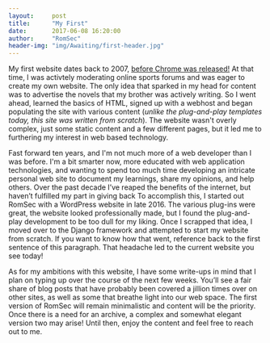 ```yaml
---
layout:     post
title:      "My First"
date:       2017-06-08 16:20:00
author:     "RomSec"
header-img: "img/Awaiting/first-header.jpg"
---
```


My first website dates back to 2007, [before Chrome was released!](http://www.evolutionoftheweb.com/) At that time, I was activtely moderating online sports forums and was eager to create my own website. The only idea that sparked in my head for content was to advertise the novels that my brother was actively writing. So I went ahead, learned the basics of HTML, signed up with a webhost and began populating the site with various content (*unlike the plug-and-play templates today, this site was written from scratch*). The website wasn't overly complex, just some static content and a few different pages, but it led me to furthering my interest in web based technology.

Fast forward ten years, and I'm not much more of a web developer than I was before. I'm a bit smarter now, more educated with web application technologies, and wanting to spend too much time developing an intricate personal web site to document my learnings, share my opinions, and help others. Over the past decade I’ve reaped the benefits of the internet, but haven’t fulfilled my part in giving back To accomplish this, I started out RomSec with a WordPress website in late 2016. The various plug-ins were great, the website looked professionally made, but I found the plug-and-play development to be too dull for my liking. Once I scrapped that idea, I moved over to the Django framework and attempted to start my website from scratch. If you want to know how that went, reference back to the first sentence of this paragraph. That headache led to the current website you see today!

As for my ambitions with this website, I have some write-ups in mind that I plan on typing up over the course of the next few weeks. You’ll see a fair share of blog posts that have probably been covered a jillion times over on other sites, as well as some that breathe light into our web space. The first version of RomSec will remain minimalistic and content will be the priority. Once there is a need for an archive, a complex and somewhat elegant version two may arise! Until then, enjoy the content and feel free to reach out to me. 
